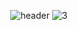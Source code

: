 <div align="center">

![header](https://capsule-render.vercel.app/api?type=waving&color=0:6692cc,100:d498be&height=130&section=header&text=Let's+develop&fontAlignY=30&fontSize=30&descAlignY=15&animation=twinkling)
![3](https://user-images.githubusercontent.com/62472505/145702141-7c602948-bd31-44ab-8a83-6c9d7d7d913d.gif)
        
</div>
